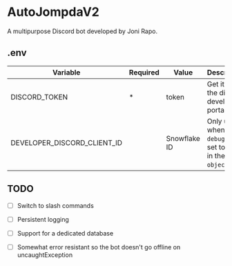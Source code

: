 # AutoJompdaV2
A multipurpose Discord bot developed by Joni Rapo.


## .env
Variable | Required | Value | Description
---------|----------|-------|------------
DISCORD_TOKEN | * | token | Get it from the discord developer portal.
DEVELOPER_DISCORD_CLIENT_ID || Snowflake ID | Only used when `debugMode` is set to true in the `bot object`.


## TODO
- [ ] Switch to slash commands
- [ ] Persistent logging
- [ ] Support for a dedicated database
- [ ] Somewhat error resistant so the bot doesn't go offline on uncaughtException

